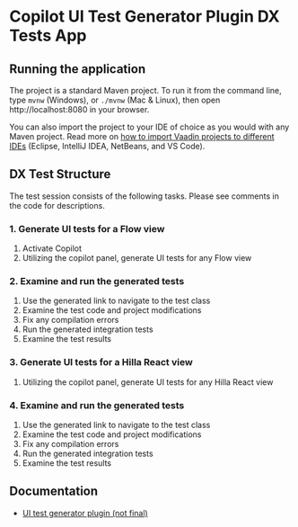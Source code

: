 # Copilot UI Test Generator Plugin DX Tests App

## Running the application

The project is a standard Maven project. To run it from the command line,
type `mvnw` (Windows), or `./mvnw` (Mac & Linux), then open
http://localhost:8080 in your browser.

You can also import the project to your IDE of choice as you would with any
Maven project. Read more on [how to import Vaadin projects to different
IDEs](https://vaadin.com/docs/latest/guide/step-by-step/importing) (Eclipse, IntelliJ IDEA, NetBeans, and VS Code).

## DX Test Structure

The test session consists of the following tasks.
Please see comments in the code for descriptions.

### 1. Generate UI tests for a Flow view

1. Activate Copilot
2. Utilizing the copilot panel, generate UI tests for any Flow view

### 2. Examine and run the generated tests

1. Use the generated link to navigate to the test class
2. Examine the test code and project modifications
3. Fix any compilation errors
4. Run the generated integration tests
5. Examine the test results

### 3. Generate UI tests for a Hilla React view

1. Utilizing the copilot panel, generate UI tests for any Hilla React view

### 4. Examine and run the generated tests

1. Use the generated link to navigate to the test class
2. Examine the test code and project modifications
3. Fix any compilation errors
4. Run the generated integration tests
5. Examine the test results

## Documentation

- [UI test generator plugin (not final)](https://docs.google.com/document/d/1PVnUPsLTBwLpxyC24SVB1SR1LWNEKUJq-1lUiNcZwQs/edit#heading=h.w4xsmg2z4fca)